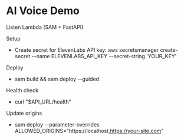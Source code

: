 # AI Voice Demo
Listen Lambda (SAM + FastAPI)

Setup
- Create secret for ElevenLabs API key:
  aws secretsmanager create-secret --name ELEVENLABS_API_KEY --secret-string 'YOUR_KEY'

Deploy
- sam build && sam deploy --guided

Health check
- curl "$API_URL/health"

Update origins
- sam deploy --parameter-overrides ALLOWED_ORIGINS="https://localhost,https://your-site.com"
